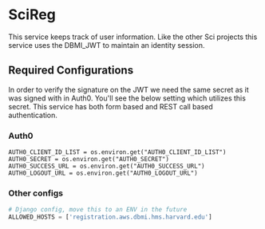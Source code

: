 # SciReg

This service keeps track of user information. Like the other Sci projects this service uses the DBMI_JWT to maintain an identity session.

## Required Configurations

In order to verify the signature on the JWT we need the same secret as it was signed with in Auth0. You'll see the below setting which utilizes this secret. This service has both form based and REST call based authentication.

### Auth0

~~~
AUTH0_CLIENT_ID_LIST = os.environ.get("AUTH0_CLIENT_ID_LIST")
AUTH0_SECRET = os.environ.get("AUTH0_SECRET")
AUTH0_SUCCESS_URL = os.environ.get("AUTH0_SUCCESS_URL")
AUTH0_LOGOUT_URL = os.environ.get("AUTH0_LOGOUT_URL")
~~~

### Other configs
~~~python
# Django config, move this to an ENV in the future
ALLOWED_HOSTS = ['registration.aws.dbmi.hms.harvard.edu']
~~~

